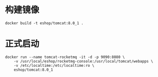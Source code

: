 构建镜像
======
    docker build -t eshop/tomcat:8.0_1 .

正式启动
======

    docker run --name tomcat-rocketmq -it -d -p 9090:8080 \
        -v /usr/local/eshop/rocketmq-console:/usr/local/tomcat/webapps \
        -v /etc/localtime:/etc/localtime:ro \
        eshop/tomcat:8.0_1